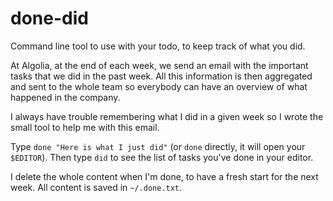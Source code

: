 # done-did

Command line tool to use with your todo, to keep track of what you
did.

At Algolia, at the end of each week, we send an email with the important tasks
that we did in the past week. All this information is then aggregated and sent
to the whole team so everybody can have an overview of what happened in the
company.

I always have trouble remembering what I did in a given week so I wrote the
small tool to help me with this email.

Type `done "Here is what I just did"` (or `done` directly, it will open
your `$EDITOR`). Then type `did` to see the list of tasks you've done in your
editor.

I delete the whole content when I'm done, to have a fresh start for the
next week. All content is saved in `~/.done.txt`.
